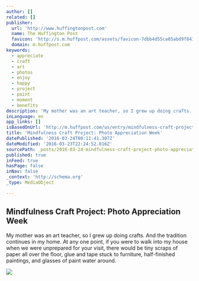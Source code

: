 ```yaml
---
author: []
related: []
publisher:
  url: 'http://www.huffingtonpost.com'
  name: The Huffington Post
  favicon: 'http://s.m.huffpost.com/assets/favicon-7dbb4d55ca85abd9f84197a1c3525e38.ico'
  domain: m.huffpost.com
keywords:
  - appreciate
  - craft
  - art
  - photos
  - enjoy
  - happy
  - project
  - paint
  - moment
  - benefits
description: 'My mother was an art teacher, so I grew up doing crafts. And the tradition continues in my home. At any one point, if you were to walk into my house when we were unprepared for your visit, there would be tiny scraps of paper all over the floor, glue and tape stuck to furniture, half-finished paintings, and glasses of paint water around.'
inLanguage: en
app_links: []
isBasedOnUrl: 'http://m.huffpost.com/us/entry/mindfulness-craft-project_b_9530490.html'
title: 'Mindfulness Craft Project: Photo Appreciation Week'
datePublished: '2016-03-24T00:11:41.307Z'
dateModified: '2016-03-23T22:24:52.816Z'
sourcePath: _posts/2016-03-24-mindfulness-craft-project-photo-appreciation-week.md
published: true
inFeed: true
hasPage: false
inNav: false
_context: 'http://schema.org'
_type: MediaObject

---
```

<article style=""><h1>Mindfulness Craft Project: Photo Appreciation Week</h1><p>My mother was an art teacher, so I grew up doing crafts. And the tradition continues in my home. At any one point, if you were to walk into my house when we were unprepared for your visit, there would be tiny scraps of paper all over the floor, glue and tape stuck to furniture, half-finished paintings, and glasses of paint water around.</p><img src="http://www.mariasfarmcountrykitchen.com/wp-content/uploads/2016/03/Mindfulness-Craft-Project.jpg" /></article>